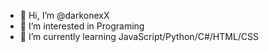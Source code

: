 - 👋 Hi, I’m @darkonexX
- 👀 I’m interested in Programing
- 🌱 I’m currently learning JavaScript/Python/C#/HTML/CSS

<!---
darkonexX/darkonexX is a ✨ special ✨ repository because its `README.md` (this file) appears on your GitHub profile.
You can click the Preview link to take a look at your changes.
--->
